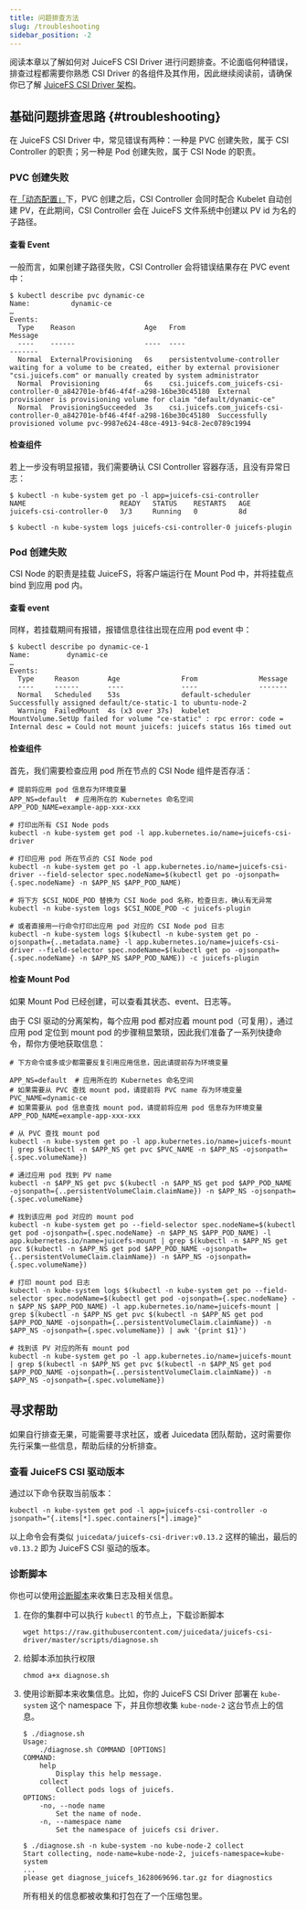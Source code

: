 ```yaml
---
title: 问题排查方法
slug: /troubleshooting
sidebar_position: -2
---
```


阅读本章以了解如何对 JuiceFS CSI Driver 进行问题排查。不论面临何种错误，排查过程都需要你熟悉 CSI Driver 的各组件及其作用，因此继续阅读前，请确保你已了解 [JuiceFS CSI Driver 架构](../introduction.md)。

## 基础问题排查思路 {#troubleshooting}

在 JuiceFS CSI Driver 中，常见错误有两种：一种是 PVC 创建失败，属于 CSI Controller 的职责；另一种是 Pod 创建失败，属于 CSI Node 的职责。

### PVC 创建失败

在[「动态配置」](../guide/pv.md#dynamic-provisioning)下，PVC 创建之后，CSI Controller 会同时配合 Kubelet 自动创建 PV，在此期间，CSI Controller 会在 JuiceFS 文件系统中创建以 PV id 为名的子路径。

#### 查看 Event

一般而言，如果创建子路径失败，CSI Controller 会将错误结果存在 PVC event 中：

```
$ kubectl describe pvc dynamic-ce
Name:          dynamic-ce
…
Events:
  Type    Reason                 Age   From                                                                           Message
  ----    ------                 ----  ----                                                                           -------
  Normal  ExternalProvisioning   6s    persistentvolume-controller                                                    waiting for a volume to be created, either by external provisioner "csi.juicefs.com" or manually created by system administrator
  Normal  Provisioning           6s    csi.juicefs.com_juicefs-csi-controller-0_a842701e-bf46-4f4f-a298-16be30c45180  External provisioner is provisioning volume for claim "default/dynamic-ce"
  Normal  ProvisioningSucceeded  3s    csi.juicefs.com_juicefs-csi-controller-0_a842701e-bf46-4f4f-a298-16be30c45180  Successfully provisioned volume pvc-9987e624-48ce-4913-94c8-2ec0789c1994
```

#### 检查组件

若上一步没有明显报错，我们需要确认 CSI Controller 容器存活，且没有异常日志：

```
$ kubectl -n kube-system get po -l app=juicefs-csi-controller
NAME                       READY   STATUS    RESTARTS   AGE
juicefs-csi-controller-0   3/3     Running   0          8d

$ kubectl -n kube-system logs juicefs-csi-controller-0 juicefs-plugin
```

### Pod 创建失败

CSI Node 的职责是挂载 JuiceFS，将客户端运行在 Mount Pod 中，并将挂载点 bind 到应用 pod 内。

#### 查看 event

同样，若挂载期间有报错，报错信息往往出现在应用 pod event 中：

```
$ kubectl describe po dynamic-ce-1
Name:         dynamic-ce
…
Events:
  Type     Reason       Age               From               Message
  ----     ------       ----              ----               -------
  Normal   Scheduled    53s               default-scheduler  Successfully assigned default/ce-static-1 to ubuntu-node-2
  Warning  FailedMount  4s (x3 over 37s)  kubelet            MountVolume.SetUp failed for volume "ce-static" : rpc error: code = Internal desc = Could not mount juicefs: juicefs status 16s timed out
```

#### 检查组件

首先，我们需要检查应用 pod 所在节点的 CSI Node 组件是否存活：

```
# 提前将应用 pod 信息存为环境变量
APP_NS=default  # 应用所在的 Kubernetes 命名空间
APP_POD_NAME=example-app-xxx-xxx

# 打印出所有 CSI Node pods
kubectl -n kube-system get pod -l app.kubernetes.io/name=juicefs-csi-driver

# 打印应用 pod 所在节点的 CSI Node pod
kubectl -n kube-system get po -l app.kubernetes.io/name=juicefs-csi-driver --field-selector spec.nodeName=$(kubectl get po -ojsonpath={.spec.nodeName} -n $APP_NS $APP_POD_NAME)

# 将下方 $CSI_NODE_POD 替换为 CSI Node pod 名称，检查日志，确认有无异常
kubectl -n kube-system logs $CSI_NODE_POD -c juicefs-plugin

# 或者直接用一行命令打印出应用 pod 对应的 CSI Node pod 日志
kubectl -n kube-system logs $(kubectl -n kube-system get po -ojsonpath={..metadata.name} -l app.kubernetes.io/name=juicefs-csi-driver --field-selector spec.nodeName=$(kubectl get po -ojsonpath={.spec.nodeName} -n $APP_NS $APP_POD_NAME)) -c juicefs-plugin
```

#### 检查 Mount Pod

如果 Mount Pod 已经创建，可以查看其状态、event、日志等。

由于 CSI 驱动的分离架构，每个应用 pod 都对应着 mount pod（可复用），通过应用 pod 定位到 mount pod 的步骤稍显繁琐，因此我们准备了一系列快捷命令，帮你方便地获取信息：

```
# 下方命令或多或少都需要反复引用应用信息，因此请提前存为环境变量

APP_NS=default  # 应用所在的 Kubernetes 命名空间
# 如果需要从 PVC 查找 mount pod，请提前将 PVC name 存为环境变量
PVC_NAME=dynamic-ce
# 如果需要从 pod 信息查找 mount pod，请提前将应用 pod 信息存为环境变量
APP_POD_NAME=example-app-xxx-xxx

# 从 PVC 查找 mount pod
kubectl -n kube-system get po -l app.kubernetes.io/name=juicefs-mount | grep $(kubectl -n $APP_NS get pvc $PVC_NAME -n $APP_NS -ojsonpath={.spec.volumeName})

# 通过应用 pod 找到 PV name
kubectl -n $APP_NS get pvc $(kubectl -n $APP_NS get pod $APP_POD_NAME -ojsonpath={..persistentVolumeClaim.claimName}) -n $APP_NS -ojsonpath={.spec.volumeName}

# 找到该应用 pod 对应的 mount pod
kubectl -n kube-system get po --field-selector spec.nodeName=$(kubectl get pod -ojsonpath={.spec.nodeName} -n $APP_NS $APP_POD_NAME) -l app.kubernetes.io/name=juicefs-mount | grep $(kubectl -n $APP_NS get pvc $(kubectl -n $APP_NS get pod $APP_POD_NAME -ojsonpath={..persistentVolumeClaim.claimName}) -n $APP_NS -ojsonpath={.spec.volumeName})

# 打印 mount pod 日志
kubectl -n kube-system logs $(kubectl -n kube-system get po --field-selector spec.nodeName=$(kubectl get pod -ojsonpath={.spec.nodeName} -n $APP_NS $APP_POD_NAME) -l app.kubernetes.io/name=juicefs-mount | grep $(kubectl -n $APP_NS get pvc $(kubectl -n $APP_NS get pod $APP_POD_NAME -ojsonpath={..persistentVolumeClaim.claimName}) -n $APP_NS -ojsonpath={.spec.volumeName}) | awk '{print $1}')

# 找到该 PV 对应的所有 mount pod
kubectl -n kube-system get po -l app.kubernetes.io/name=juicefs-mount | grep $(kubectl -n $APP_NS get pvc $(kubectl -n $APP_NS get pod $APP_POD_NAME -ojsonpath={..persistentVolumeClaim.claimName}) -n $APP_NS -ojsonpath={.spec.volumeName})
```

## 寻求帮助

如果自行排查无果，可能需要寻求社区，或者 Juicedata 团队帮助，这时需要你先行采集一些信息，帮助后续的分析排查。

### 查看 JuiceFS CSI 驱动版本

通过以下命令获取当前版本：

```shell
kubectl -n kube-system get pod -l app=juicefs-csi-controller -o jsonpath="{.items[*].spec.containers[*].image}"
```

以上命令会有类似 `juicedata/juicefs-csi-driver:v0.13.2` 这样的输出，最后的 `v0.13.2` 即为 JuiceFS CSI 驱动的版本。

### 诊断脚本

你也可以使用[诊断脚本](https://github.com/juicedata/juicefs-csi-driver/blob/master/scripts/diagnose.sh)来收集日志及相关信息。

1. 在你的集群中可以执行 `kubectl` 的节点上，下载诊断脚本

   ```shell
   wget https://raw.githubusercontent.com/juicedata/juicefs-csi-driver/master/scripts/diagnose.sh
   ```

2. 给脚本添加执行权限

   ```shell
   chmod a+x diagnose.sh
   ```

3. 使用诊断脚本来收集信息。比如，你的 JuiceFS CSI Driver 部署在 `kube-system` 这个 namespace 下，并且你想收集 `kube-node-2` 这台节点上的信息。

   ```shell
   $ ./diagnose.sh
   Usage:
       ./diagnose.sh COMMAND [OPTIONS]
   COMMAND:
       help
           Display this help message.
       collect
           Collect pods logs of juicefs.
   OPTIONS:
       -no, --node name
           Set the name of node.
       -n, --namespace name
           Set the namespace of juicefs csi driver.

   $ ./diagnose.sh -n kube-system -no kube-node-2 collect
   Start collecting, node-name=kube-node-2, juicefs-namespace=kube-system
   ...
   please get diagnose_juicefs_1628069696.tar.gz for diagnostics
   ```

   所有相关的信息都被收集和打包在了一个压缩包里。
